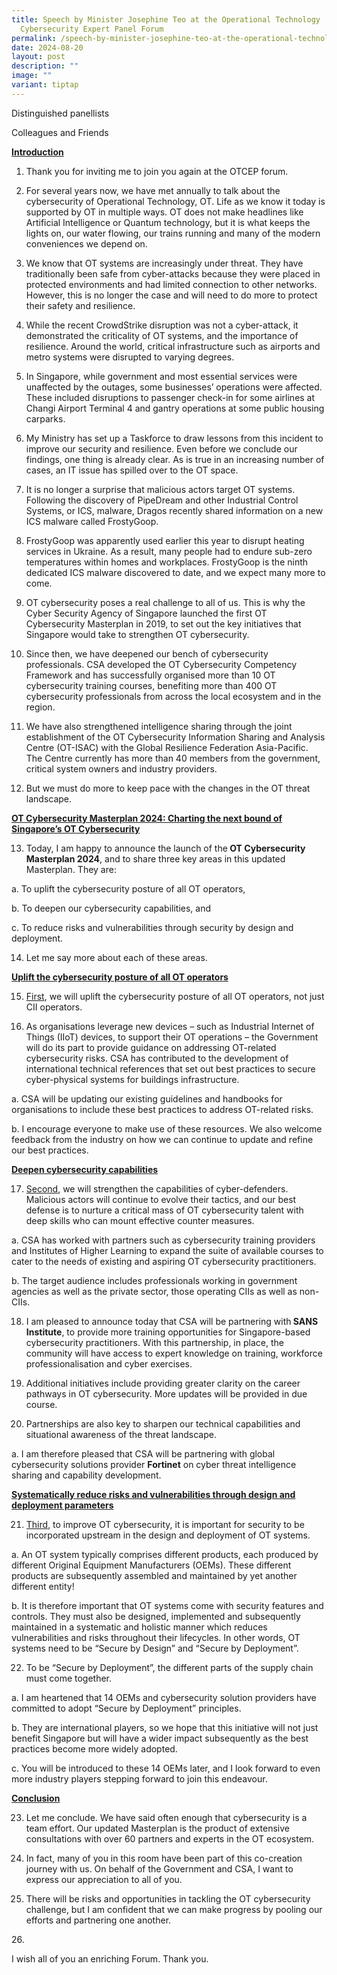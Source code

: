 ```yaml
---
title: Speech by Minister Josephine Teo at the Operational Technology
  Cybersecurity Expert Panel Forum
permalink: /speech-by-minister-josephine-teo-at-the-operational-technology-cybersecurity-expert-panel-forum/
date: 2024-08-20
layout: post
description: ""
image: ""
variant: tiptap
---
```

<p>Distinguished panellists</p>
<p>Colleagues and Friends</p>
<p><strong><u>Introduction</u></strong>
</p>
<ol data-tight="true" class="tight">
<li>
<p>Thank you for inviting me to join you again at the OTCEP forum.</p>
</li>
<li>
<p>For several years now, we have met annually to talk about the cybersecurity
of Operational Technology, OT. Life as we know it today is supported by
OT in multiple ways. OT does not make headlines like Artificial Intelligence
or Quantum technology, but it is what keeps the lights on, our water flowing,
our trains running and many of the modern conveniences we depend on.</p>
</li>
<li>
<p>We know that OT systems are increasingly under threat. They have traditionally
been safe from cyber-attacks because they were placed in protected environments
and had limited connection to other networks. However, this is no longer
the case and will need to do more to protect their safety and resilience.</p>
</li>
<li>
<p>While the recent CrowdStrike disruption was not a cyber-attack, it demonstrated
the criticality of OT systems, and the importance of resilience. Around
the world, critical infrastructure such as airports and metro systems were
disrupted to varying degrees.</p>
</li>
<li>
<p>In Singapore, while government and most essential services were unaffected
by the outages, some businesses’ operations were affected. These included
disruptions to passenger check-in for some airlines at Changi Airport Terminal
4 and gantry operations at some public housing carparks.</p>
</li>
<li>
<p>My Ministry has set up a Taskforce to draw lessons from this incident
to improve our security and resilience. Even before we conclude our findings,
one thing is already clear. As is true in an increasing number of cases,
an IT issue has spilled over to the OT space.</p>
</li>
<li>
<p>It is no longer a surprise that malicious actors target OT systems. Following
the discovery of PipeDream and other Industrial Control Systems, or ICS,
malware, Dragos recently shared information on a new ICS malware called
FrostyGoop.</p>
</li>
<li>
<p>FrostyGoop was apparently used earlier this year to disrupt heating services
in Ukraine. As a result, many people had to endure sub-zero temperatures
within homes and workplaces. FrostyGoop is the ninth dedicated ICS malware
discovered to date, and we expect many more to come.</p>
</li>
<li>
<p>OT cybersecurity poses a real challenge to all of us. This is why the
Cyber Security Agency of Singapore launched the first OT Cybersecurity
Masterplan in 2019, to set out the key initiatives that Singapore would
take to strengthen OT cybersecurity.</p>
</li>
<li>
<p>Since then, we have deepened our bench of cybersecurity professionals.
CSA developed the OT Cybersecurity Competency Framework and has successfully
organised more than 10 OT cybersecurity training courses, benefiting more
than 400 OT cybersecurity professionals from across the local ecosystem
and in the region.</p>
</li>
<li>
<p>We have also strengthened intelligence sharing through the joint establishment
of the OT Cybersecurity Information Sharing and Analysis Centre (OT-ISAC)
with the Global Resilience Federation Asia-Pacific. The Centre currently
has more than 40 members from the government, critical system owners and
industry providers.</p>
</li>
<li>
<p>But we must do more to keep pace with the changes in the OT threat landscape.</p>
</li>
</ol>
<p><strong><u>OT Cybersecurity Masterplan 2024: Charting the next bound of Singapore’s OT Cybersecurity</u></strong>
</p>
<ol start="13" data-tight="true" class="tight">
<li>
<p>Today, I am happy to announce the launch of the<strong> OT Cybersecurity Masterplan 2024</strong>,
and to share three key areas in this updated Masterplan. They are:</p>
</li>
</ol>
<p>a. To uplift the cybersecurity posture of all OT operators,</p>
<p>b. To deepen our cybersecurity capabilities, and</p>
<p>c. To reduce risks and vulnerabilities through security by design and
deployment.</p>
<ol start="14" data-tight="true" class="tight">
<li>
<p>Let me say more about each of these areas.</p>
</li>
</ol>
<p><strong><u>Uplift the cybersecurity posture of all OT operators</u></strong>
</p>
<ol start="15" data-tight="true" class="tight">
<li>
<p><u>First</u>, we will uplift the cybersecurity posture of all OT operators,
not just CII operators.</p>
</li>
<li>
<p>As organisations leverage new devices – such as Industrial Internet of
Things (IIoT) devices, to support their OT operations – the Government
will do its part to provide guidance on addressing OT-related cybersecurity
risks. CSA has contributed to the development of international technical
references that set out best practices to secure cyber-physical systems
for buildings infrastructure.</p>
</li>
</ol>
<p>a. CSA will be updating our existing guidelines and handbooks for organisations
to include these best practices to address OT-related risks.</p>
<p>b. I encourage everyone to make use of these resources. We also welcome
feedback from the industry on how we can continue to update and refine
our best practices.</p>
<p><strong><u>Deepen cybersecurity capabilities</u></strong>
</p>
<ol start="17" data-tight="true" class="tight">
<li>
<p><u>Second</u>, we will strengthen the capabilities of cyber-defenders.
Malicious actors will continue to evolve their tactics, and our best defense
is to nurture a critical mass of OT cybersecurity talent with deep skills
who can mount effective counter measures.</p>
</li>
</ol>
<p>a. CSA has worked with partners such as cybersecurity training providers
and Institutes of Higher Learning to expand the suite of available courses
to cater to the needs of existing and aspiring OT cybersecurity practitioners.</p>
<p>b. The target audience includes professionals working in government agencies
as well as the private sector, those operating CIIs as well as non-CIIs.</p>
<ol start="18" data-tight="true" class="tight">
<li>
<p>I am pleased to announce today that CSA will be partnering with<strong> SANS Institute</strong>,
to provide more training opportunities for Singapore-based cybersecurity
practitioners. With this partnership, in place, the community will have
access to expert knowledge on training, workforce professionalisation and
cyber exercises.</p>
</li>
<li>
<p>Additional initiatives include providing greater clarity on the career
pathways in OT cybersecurity. More updates will be provided in due course.</p>
</li>
<li>
<p>Partnerships are also key to sharpen our technical capabilities and situational
awareness of the threat landscape.</p>
</li>
</ol>
<p>a. I am therefore pleased that CSA will be partnering with global cybersecurity
solutions provider <strong>Fortinet</strong> on cyber threat intelligence
sharing and capability development.</p>
<p><strong><u>Systematically reduce risks and vulnerabilities through design and deployment parameters</u></strong>
</p>
<ol start="21" data-tight="true" class="tight">
<li>
<p><u>Third</u>, to improve OT cybersecurity, it is important for security
to be incorporated upstream in the design and deployment of OT systems.</p>
</li>
</ol>
<p>a. An OT system typically comprises different products, each produced
by different Original Equipment Manufacturers (OEMs). These different products
are subsequently assembled and maintained by yet another different entity!</p>
<p>b. It is therefore important that OT systems come with security features
and controls. They must also be designed, implemented and subsequently
maintained in a systematic and holistic manner which reduces vulnerabilities
and risks throughout their lifecycles. In other words, OT systems need
to be “Secure by Design” and “Secure by Deployment”.</p>
<ol start="22" data-tight="true" class="tight">
<li>
<p>To be “Secure by Deployment”, the different parts of the supply chain
must come together.</p>
</li>
</ol>
<p>a. I am heartened that 14 OEMs and cybersecurity solution providers have
committed to adopt “Secure by Deployment” principles.</p>
<p>b. They are international players, so we hope that this initiative will
not just benefit Singapore but will have a wider impact subsequently as
the best practices become more widely adopted.</p>
<p>c. You will be introduced to these 14 OEMs later, and I look forward to
even more industry players stepping forward to join this endeavour.</p>
<p><strong><u>Conclusion</u></strong>
</p>
<ol start="23" data-tight="true" class="tight">
<li>
<p>Let me conclude. We have said often enough that cybersecurity is a team
effort. Our updated Masterplan is the product of extensive consultations
with over 60 partners and experts in the OT ecosystem.</p>
</li>
<li>
<p>In fact, many of you in this room have been part of this co-creation journey
with us. On behalf of the Government and CSA, I want to express our appreciation
to all of you.</p>
</li>
<li>
<p>There will be risks and opportunities in tackling the OT cybersecurity
challenge, but I am confident that we can make progress by pooling our
efforts and partnering one another.</p>
</li>
</ol>
<p>26.</p>
<p>I wish all of you an enriching Forum. Thank you.</p>